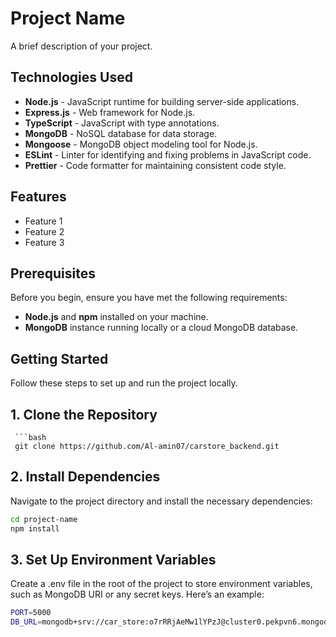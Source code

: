# Project Name

A brief description of your project.

## Technologies Used

- **Node.js** - JavaScript runtime for building server-side applications.
- **Express.js** - Web framework for Node.js.
- **TypeScript** - JavaScript with type annotations.
- **MongoDB** - NoSQL database for data storage.
- **Mongoose** - MongoDB object modeling tool for Node.js.
- **ESLint** - Linter for identifying and fixing problems in JavaScript code.
- **Prettier** - Code formatter for maintaining consistent code style.

## Features

- Feature 1
- Feature 2
- Feature 3

## Prerequisites

Before you begin, ensure you have met the following requirements:

- **Node.js** and **npm** installed on your machine.
- **MongoDB** instance running locally or a cloud MongoDB database.

## Getting Started

Follow these steps to set up and run the project locally.

## 1. Clone the Repository

     ```bash
     git clone https://github.com/Al-amin07/carstore_backend.git


## 2. Install Dependencies

Navigate to the project directory and install the necessary dependencies:

   ```bash
   cd project-name
   npm install
   ```

## 3. Set Up Environment Variables
Create a .env file in the root of the project to store environment variables, such as MongoDB URI or any secret keys. Here’s an example:
```bash
PORT=5000
DB_URL=mongodb+srv://car_store:o7rRRjAeMw1lYPzJ@cluster0.pekpvn6.mongodb.net/carStore?retryWrites=true&w=majority&appName=Cluster0
